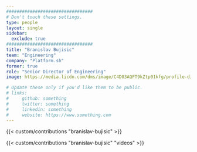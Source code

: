 ```yaml
---
#################################
# Don't touch these settings.
type: people
layout: single
sidebar:
  exclude: true
#################################
title: "Branislav Bujisic"
team: "Engineering"
company: "Platform.sh"
former: true
role: "Senior Director of Engineering"
image: https://media.licdn.com/dms/image/C4D03AQFT9kZtp01kfg/profile-displayphoto-shrink_200_200/0/1549547190375?e=1727913600&v=beta&t=u8qU9a4sKKNMDTalW_DOV4ECOdaVyfS27lRy8pAcPgU

# Update these only if you'd like them to be public.
# links:
#     github: something
#     twitter: something
#     linkedin: something
#     website: https://www.something.com
---
```


<!-- Lorem ipsum dolor sit amet, consectetur adipiscing elit. Phasellus vitae nunc non tellus euismod pretium. Nam justo dui, venenatis in fermentum sit amet, vulputate ut enim. Aenean finibus felis id egestas aliquet. Proin urna ex, cursus dignissim aliquam quis, consectetur vel lorem. Sed non eleifend eros. Aliquam id molestie urna. Sed pretium finibus lorem, vitae egestas velit semper sit amet. Vestibulum imperdiet nunc ac nulla gravida, posuere pulvinar urna faucibus.  -->

<!-- excludeSearch -->
{{< custom/contributions "branislav-bujisic" >}}

{{< custom/contributions "branislav-bujisic" "videos" >}}
<!-- /excludeSearch -->
